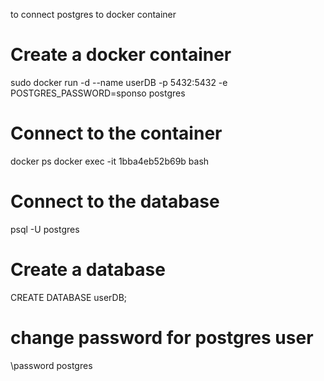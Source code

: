 to connect postgres to docker container

# Create a docker container
sudo docker run -d --name userDB -p 5432:5432 -e POSTGRES_PASSWORD=sponso postgres

# Connect to the container
 docker ps
 docker exec -it 1bba4eb52b69b bash

# Connect to the database
psql -U postgres

# Create a database
CREATE DATABASE userDB;

# change password for postgres user
\password postgres

